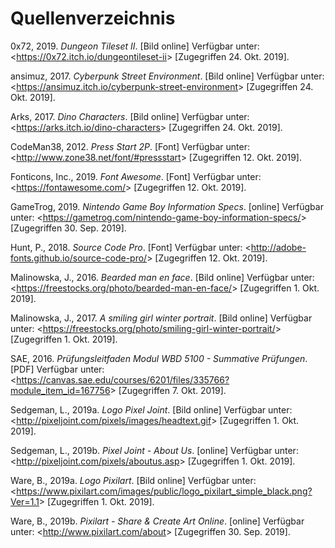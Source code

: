 # Quellenverzeichnis

0x72, 2019. *Dungeon Tileset II*. [Bild online] Verfügbar unter: <<https://0x72.itch.io/dungeontileset-ii>> [Zugegriffen 24. Okt. 2019].

ansimuz, 2017. *Cyberpunk Street Environment*. [Bild online] Verfügbar unter: <<https://ansimuz.itch.io/cyberpunk-street-environment>> [Zugegriffen 24. Okt. 2019].

Arks, 2017. *Dino Characters*. [Bild online] Verfügbar unter: <<https://arks.itch.io/dino-characters>> [Zugegriffen 24. Okt. 2019].

CodeMan38, 2012. *Press Start 2P*. [Font] Verfügbar unter: <<http://www.zone38.net/font/#pressstart>> [Zugegriffen 12. Okt. 2019].

Fonticons, Inc., 2019. *Font Awesome*. [Font] Verfügbar unter: <<https://fontawesome.com/>> [Zugegriffen 12. Okt. 2019].

GameTrog, 2019. *Nintendo Game Boy Information Specs*. [online] Verfügbar unter: <<https://gametrog.com/nintendo-game-boy-information-specs/>> [Zugegriffen 30. Sep. 2019].

Hunt, P., 2018. *Source Code Pro*. [Font] Verfügbar unter: <<http://adobe-fonts.github.io/source-code-pro/>> [Zugegriffen 12. Okt. 2019].

Malinowska, J., 2016. *Bearded man en face*. [Bild online] Verfügbar unter: <<https://freestocks.org/photo/bearded-man-en-face/>> [Zugegriffen 1. Okt. 2019].

Malinowska, J., 2017. *A smiling girl winter portrait*. [Bild online] Verfügbar unter: <<https://freestocks.org/photo/smiling-girl-winter-portrait/>> [Zugegriffen 1. Okt. 2019].

SAE, 2016. *Prüfungsleitfaden Modul WBD 5100 - Summative Prüfungen*. [PDF] Verfügbar unter: <<https://canvas.sae.edu/courses/6201/files/335766?module_item_id=167756>> [Zugegriffen 7. Okt. 2019].

Sedgeman, L., 2019a. *Logo Pixel Joint*. [Bild online] Verfügbar unter: <<http://pixeljoint.com/pixels/images/headtext.gif>> [Zugegriffen 1. Okt. 2019].

Sedgeman, L., 2019b. *Pixel Joint - About Us*. [online] Verfügbar unter: <<http://pixeljoint.com/pixels/aboutus.asp>> [Zugegriffen 1. Okt. 2019].

Ware, B., 2019a. *Logo Pixilart*. [Bild online] Verfügbar unter: <<https://www.pixilart.com/images/public/logo_pixilart_simple_black.png?Ver=1.1>> [Zugegriffen 1. Okt. 2019].

Ware, B., 2019b. *Pixilart - Share & Create Art Online*. [online] Verfügbar unter: <<http://www.pixilart.com/about>> [Zugegriffen 30. Sep. 2019].
